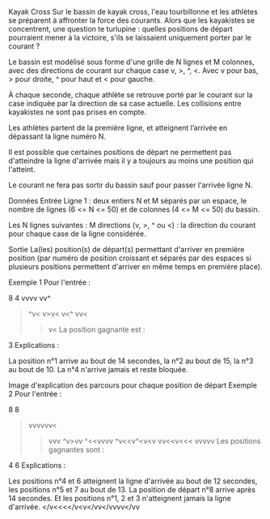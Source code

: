 ﻿Kayak Cross
Sur le bassin de kayak cross, l'eau tourbillonne et les athlètes se préparent à affronter la force des courants. Alors que les kayakistes se concentrent, une question te turlupine : quelles positions de départ pourraient mener à la victoire, s'ils se laissaient uniquement porter par le courant ?

Le bassin est modélisé sous forme d'une grille de N lignes et M colonnes, avec des directions de courant sur chaque case v, >, ^, <. Avec v pour bas, > pour droite, ^ pour haut et < pour gauche.

À chaque seconde, chaque athlète se retrouve porté par le courant sur la case indiquée par la direction de sa case actuelle. Les collisions entre kayakistes ne sont pas prises en compte.

Les athlètes partent de la première ligne, et atteignent l’arrivée en dépassant la ligne numéro N.

Il est possible que certaines positions de départ ne permettent pas d'atteindre la ligne d'arrivée mais il y a toujours au moins une position qui l'atteint.

Le courant ne fera pas sortir du bassin sauf pour passer l'arrivée ligne N.

Données
Entrée
Ligne 1 : deux entiers N et M séparés par un espace, le nombre de lignes (6 <= N <= 50) et de colonnes (4 <= M <= 50) du bassin.

Les N lignes suivantes : M directions (v, >, ^ ou <) : la direction du courant pour chaque case de la ligne considérée.

Sortie
La(les) position(s) de départ(s) permettant d'arriver en première position (par numéro de position croissant et séparés par des espaces si plusieurs positions permettent d'arriver en même temps en première place).

Exemple 1
Pour l'entrée :

8 4
vvvv
v<vv
v>v^
>^v<
v>v<
>v<^
>vv<
>>v<
La position gagnante est :

3
Explications :

La position n°1 arrive au bout de 14 secondes, la n°2 au bout de 15, la n°3 au bout de 10. La n°4 n'arrive jamais et reste bloquée.

Image d'explication des parcours pour chaque position de départ
Exemple 2
Pour l'entrée :

8 8
>vvvvvv<
>>vv<v>v
^<v>v>vv
>^<<vvvv
>^v<<<vv
v>v^<v<v
vv<<v<<<
vvvv<v>v
Les positions gagnantes sont :

4 6
Explications :

Les positions n°4 et 6 atteignent la ligne d'arrivée au bout de 12 secondes, les positions n°5 et 7 au bout de 13. La position de départ n°8 arrive après 14 secondes. Et les positions n°1, 2 et 3 n'atteignent jamais la ligne d'arrivée. </v<<<</v<v</vv</vvvv</vv